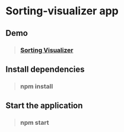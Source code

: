 # Sorting-visualizer app

## Demo
> ### [Sorting Visualizer](https://sorting-visualizer-by-abhi.herokuapp.com/)

## Install dependencies
> ### npm install

## Start the application
> ### npm start
